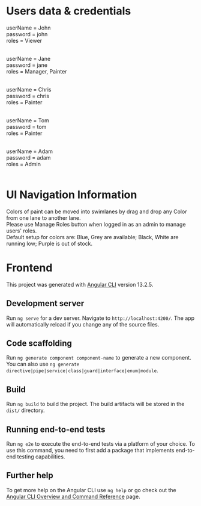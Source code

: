 # Users data & credentials 

userName = John<br />
password = john<br />
roles = Viewer<br /><br />

userName = Jane<br />
password = jane<br />
roles = Manager, Painter<br /><br />

userName = Chris<br />
password = chris<br />
roles = Painter<br /><br />

userName = Tom<br />
password = tom<br />
roles = Painter<br /><br />

userName = Adam<br />
password = adam<br />
roles = Admin<br /><br />


# UI Navigation Information

Colors of paint can be moved into swimlanes by drag and drop any Color from one lane to another lane.<br />
Please use Manage Roles button when logged in as an admin to manage users' roles.<br />
Default setup for colors are: Blue, Grey are available; Black, White are running low; Purple is out of stock.

# Frontend

This project was generated with [Angular CLI](https://github.com/angular/angular-cli) version 13.2.5.

## Development server

Run `ng serve` for a dev server. Navigate to `http://localhost:4200/`. The app will automatically reload if you change any of the source files.

## Code scaffolding

Run `ng generate component component-name` to generate a new component. You can also use `ng generate directive|pipe|service|class|guard|interface|enum|module`.

## Build

Run `ng build` to build the project. The build artifacts will be stored in the `dist/` directory.

## Running end-to-end tests

Run `ng e2e` to execute the end-to-end tests via a platform of your choice. To use this command, you need to first add a package that implements end-to-end testing capabilities.

## Further help

To get more help on the Angular CLI use `ng help` or go check out the [Angular CLI Overview and Command Reference](https://angular.io/cli) page.
